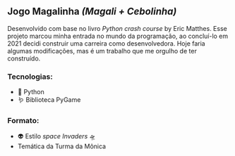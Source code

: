 ## Jogo Magalinha *(Magali + Cebolinha)*
Desenvolvido com base no livro *Python crash course* by Eric Matthes. Esse projeto marcou minha entrada no mundo da programação, ao concluí-lo em 2021 decidi construir uma carreira como desenvolvedora.
Hoje faria algumas modificações, mas é um trabalho que me orgulho de ter construído.

### Tecnologias:

* 🐍 Python 
* 🪱 Biblioteca PyGame
 
### Formato:
* 👽 Estilo *space Invaders* 🛸
* Temática da Turma da Mônica
